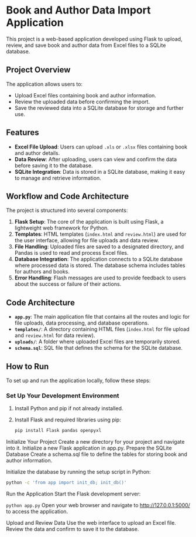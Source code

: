 

# Book and Author Data Import Application

This project is a web-based application developed using Flask to upload, review, and save book and author data from Excel files to a SQLite database.

## Project Overview

The application allows users to:

- Upload Excel files containing book and author information.
- Review the uploaded data before confirming the import.
- Save the reviewed data into a SQLite database for storage and further use.

## Features

- **Excel File Upload**: Users can upload `.xls` or `.xlsx` files containing book and author details.
- **Data Review**: After uploading, users can view and confirm the data before saving it to the database.
- **SQLite Integration**: Data is stored in a SQLite database, making it easy to manage and retrieve information.

## Workflow and Code Architecture

The project is structured into several components:

1. **Flask Setup**: The core of the application is built using Flask, a lightweight web framework for Python.
2. **Templates**: HTML templates (`index.html` and `review.html`) are used for the user interface, allowing for file uploads and data review.
3. **File Handling**: Uploaded files are saved to a designated directory, and Pandas is used to read and process Excel files.
4. **Database Integration**: The application connects to a SQLite database where processed data is stored. The database schema includes tables for authors and books.
5. **Error Handling**: Flash messages are used to provide feedback to users about the success or failure of their actions.

## Code Architecture

- **`app.py`**: The main application file that contains all the routes and logic for file uploads, data processing, and database operations.
- **`templates/`**: A directory containing HTML files (`index.html` for file upload and `review.html` for data review).
- **`uploads/`**: A folder where uploaded Excel files are temporarily stored.
- **`schema.sql`**: SQL file that defines the schema for the SQLite database.

## How to Run

To set up and run the application locally, follow these steps:

### Set Up Your Development Environment

1. Install Python and pip if not already installed.
2. Install Flask and required libraries using pip:

   ```bash
   pip install Flask pandas openpyxl
Initialize Your Project
Create a new directory for your project and navigate into it.
Initialize a new Flask application in app.py.
Prepare the SQLite Database
Create a schema.sql file to define the tables for storing book and author information.

Initialize the database by running the setup script in Python:

  ```bash
  python -c 'from app import init_db; init_db()'
```
Run the Application
Start the Flask development server:


```python app.py```
Open your web browser and navigate to http://127.0.0.1:5000/ to access the application.

Upload and Review Data
Use the web interface to upload an Excel file.
Review the data and confirm to save it to the database.
